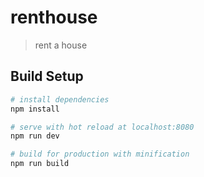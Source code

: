 # renthouse

> rent a house

## Build Setup

``` bash
# install dependencies
npm install

# serve with hot reload at localhost:8080
npm run dev

# build for production with minification
npm run build

